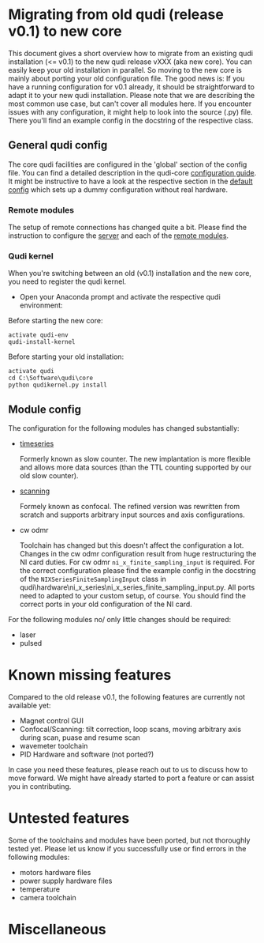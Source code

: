 # Migrating from old qudi (release v0.1) to new core 
This document gives a short overview how to migrate from an existing qudi installation (<= v0.1) to the new qudi release vXXX (aka new core).
You can easily keep your old installation in parallel. So moving to the new core is mainly about porting your old
configuration file.
The good news is: If you have a running configuration for v0.1 already,
it should be straightforward to adapt it to your new qudi installation.
Please note that we are describing the most common use case, but can't cover all modules here. If you encounter issues with any configuration, it might help to look into the source (.py) file. There you'll find an example config in the docstring of the respective class.

## General qudi config

The core qudi facilities are configured in the 'global' section of the config file. You can find a detailed description in the qudi-core [configuration guide](https://github.com/Ulm-IQO/qudi-core/blob/main/docs/design_concepts/configuration.md).
It might be instructive to have a look at the respective section in the [default config]((https://github.com/Ulm-IQO/qudi-iqo-modules/blob/main/src/qudi/default.cfg)) which sets up a dummy configuration without real hardware.

### Remote modules

The setup of remote connections has changed quite a bit. Please find the instruction to configure the [server](https://github.com/Ulm-IQO/qudi-core/blob/main/docs/design_concepts/configuration.md#remote_modules_server) and each of the [remote modules](https://github.com/Ulm-IQO/qudi-core/blob/main/docs/design_concepts/configuration.md#Remote%20Module).

### Qudi kernel

When you're switching between an old (v0.1) installation and the new core, you need to register the qudi kernel.
- Open your Anaconda prompt and activate the respective qudi environment:

Before starting the new core:

    activate qudi-env
    qudi-install-kernel

Before starting your old installation:

    activate qudi 
    cd C:\Software\qudi\core
    python qudikernel.py install

## Module config

The configuration for the following modules has changed substantially:
- [timeseries](https://github.com/Ulm-IQO/qudi-iqo-modules/blob/main/docs/setup_timeseries.md)

    Formerly known as slow counter. The new implantation is more flexible and allows more data sources (than the TTL counting supported by our old slow counter).

- [scanning](https://github.com/Ulm-IQO/qudi-iqo-modules/blob/main/docs/setup_confocal_scanning.md)

    Formely known as confocal. The refined version was rewritten from scratch and supports arbitrary input sources and axis configurations.

- cw odmr
  
  Toolchain has changed but this doesn't affect the configuration a lot. Changes in the cw odmr configuration result from huge restructuring the NI card duties. For cw odmr `ni_x_finite_sampling_input` is required. For the correct configuration please find the example config in the docstring of the `NIXSeriesFiniteSamplingInput` class in qudi\hardware\ni_x_series\ni_x_series_finite_sampling_input.py. All ports need to adapted to your custom setup, of course. You should find the correct ports in your old configuration of the NI card. 

For the following modules no/ only little changes should be required:
- laser
- pulsed


# Known missing features 
Compared to the old release v0.1, the following features are currently not available yet:
- Magnet control GUI
- Confocal/Scanning: tilt correction, loop scans, moving arbitrary axis during scan, puase and resume scan  
- wavemeter toolchain
- PID Hardware and software (not ported?)

In case you need these features, please reach out to us to discuss how to move forward.
We might have already started to port a feature or can assist you in contributing.

# Untested features
Some of the toolchains and modules have been ported, but not thoroughly tested yet.
Please let us know if you successfully use or find errors in the following modules:

- motors hardware files
- power supply hardware files
- temperature
- camera toolchain


# Miscellaneous

